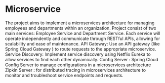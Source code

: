 # Microservice
The project aims to implement a microservices architecture for managing employees and departments within an organization. Project consist of two main services: Employee Service and Department Service. Each service will operate independently and communicate through RESTful APIs, allowing for scalability and ease of maintenance.
API Gateway: Use an API gateway (like Spring Cloud Gateway ) to route requests to the appropriate microservice.
Service Discovery: Implement service discovery using Netflix Eureka to allow services to find each other dynamically.
Config Server : Spring Cloud Config Server to manage configurations in a microservices architecture
Zipkin Server : for distributed tracing in  microservices architecture to monitor and troubleshoot service endpoints and requests.

